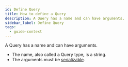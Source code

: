 ```yaml
---
id: Define Query
title: How to define a Query
description: A Query has a name and can have arguments.
sidebar_label: Define Query
tags:
  - guide-context
---
```


A Query has a name and can have arguments.

- The name, also called a Query type, is a string.
- The arguments must be [serializable](/concepts/what-is-a-data-converter/).
